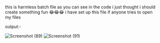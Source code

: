 this is harmless batch file as you can see in the code 
i just thought i should create something fun 😂😂😂
i have set up this file if anyone tries to open my files

output:-

![Screenshot (89)](https://user-images.githubusercontent.com/83358519/123687957-1f1e9700-d86f-11eb-9e07-d680ff989f4c.png)
![Screenshot (91)](https://user-images.githubusercontent.com/83358519/123687963-1fb72d80-d86f-11eb-91de-aee478ee62ca.png)
